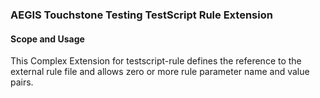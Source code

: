 ### AEGIS Touchstone Testing TestScript Rule Extension


#### Scope and Usage

This Complex Extension for testscript-rule defines the reference to the external rule file and allows zero or more rule parameter name and value pairs.
